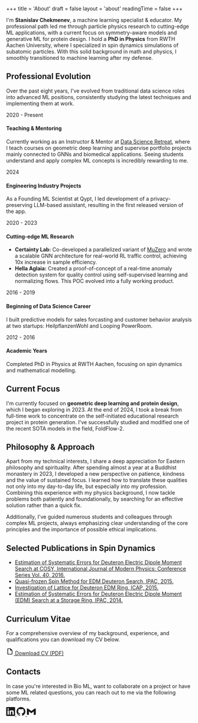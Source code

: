 +++
title = 'About'
draft = false
layout = 'about'
readingTime = false
+++

I'm **Stanislav Chekmenev**, a machine learning specialist & educator. My professional path led me through particle physics research to cutting-edge ML applications, with a current focus on symmetry-aware models and generative ML for protein design. I hold a **PhD in Physics** from RWTH Aachen University, where I specialized in spin dynamics simulations of subatomic particles. With this solid background in math and physics, I smoothly transitioned to machine learning after my defense.

## Professional Evolution

Over the past eight years, I've evolved from traditional data science roles into advanced ML positions, consistently studying the latest techniques and implementing them at work.

<div class="timeline">
    <div class="timeline-item">
        <div class="timeline-date">2020 - Present</div>
        <div class="timeline-content">
            <h4>Teaching & Mentoring</h4>
            <p>Currently working as an Instructor & Mentor at <a href="https://datascienceretreat.com/">Data Science Retreat</a>, where I teach courses on geometric deep learning and supervise portfolio projects mainly connected to GNNs and biomedical applications. Seeing students understand and apply complex ML concepts is incredibly rewarding to me.</p>
        </div>
    </div>
    <div class="timeline-item">
        <div class="timeline-date">2024</div>
        <div class="timeline-content">
            <h4>Engineering Industry Projects</h4>
            <p>As a Founding ML Scientist at Qypt, I led development of a privacy-preserving LLM-based assistant, resulting in the first released version of the app.</p>
        </div>
    </div>
    <div class="timeline-item">
        <div class="timeline-date">2020 - 2023</div>
        <div class="timeline-content">
            <h4>Cutting-edge ML Research</h4>
            <ul>
                <li><strong>Certainty Lab:</strong> Co-developed a parallelized variant of <a href="https://arxiv.org/abs/1911.08265">MuZero</a> and wrote a scalable GNN architecture for real-world RL traffic control, achieving 10x increase in sample efficiency.</li>
                <li><strong>Hella Aglaia:</strong> Created a proof-of-concept of a real-time anomaly detection system for quality control using self-supervised learning and normalizing flows. This POC evolved into a fully working product.</li>
            </ul>
        </div>
    </div>
    <div class="timeline-item">
        <div class="timeline-date">2016 - 2019</div>
        <div class="timeline-content">
            <h4>Beginning of Data Science Career</h4>
            <p>I built predictive models for sales forcasting and customer behavior analysis at two startups: HeilpflanzenWohl and Looping PowerRoom.</p>
        </div>
    </div>
    <div class="timeline-item">
        <div class="timeline-date">2012 - 2016</div>
        <div class="timeline-content">
            <h4>Academic Years</h4>
            <p>Completed PhD in Physics at RWTH Aachen, focusing on spin dynamics and mathematical modelling.</p>
        </div>
    </div>
</div>

## Current Focus

I'm currently focused on **geometric deep learning and protein design**, which I began exploring in 2023. At the end of 2024, I took a break from full-time work to concentrate on the self-initiated educational research project in protein generation. I've successfully studied and modified one of the recent SOTA models in the field, FoldFlow-2. 

## Philosophy & Approach

Apart from my technical interests, I share a deep appreciation for Eastern philosophy and spirituality. After spending almost a year at a Buddhist monastery in 2023, I developed a new perspective on patience, kindness and the value of sustained focus. I learned how to translate these qualities not only into my day-to-day life, but especially into my profession. Combining this experience with my physics background, I now tackle problems both patiently and foundationally, by searching for an effective solution rather than a quick fix. 

Additionally, I've guided numerous students and colleagues through complex ML projects, always emphasizing clear understanding of the core principles and the importance of possible ethical implications.

## Selected Publications in Spin Dynamics

- <a href="https://publications.rwth-aachen.de/record/680172/files/680172.pdf">Estimation of Systematic Errors for Deuteron Electric Dipole Moment Search at COSY, International Journal of Modern Physics: Conference Series Vol. 40, 2016.</a>
- <a href="https://accelconf.web.cern.ch/IPAC2015/papers/mopwa044.pdf">Quasi-frozen Spin Method for EDM Deuteron Search, IPAC, 2015.</a>
- <a href="https://accelconf.web.cern.ch/ICAP2015/papers/modbc4.pdf">Investigation of Lattice for Deuteron EDM Ring, ICAP, 2015.</a>
- <a href="https://accelconf.web.cern.ch/IPAC2014/papers/thpro056.pdf">Estimation of Systematic Errors for Deuteron Electric Dipole Moment (EDM) Search at a Storage Ring, IPAC, 2014.</a>

## Curriculum Vitae

For a comprehensive overview of my background, experience, and qualifications you can download my CV below.

<div class="cv-download">
    <a href="/about/cv_chekmenev.pdf" target="_blank" rel="noopener noreferrer" class="cv-button">
        <svg xmlns="http://www.w3.org/2000/svg" width="20" height="20" viewBox="0 0 24 24" fill="currentColor">
            <path d="M14,2H6A2,2 0 0,0 4,4V20A2,2 0 0,0 6,22H18A2,2 0 0,0 20,20V8L14,2M18,20H6V4H13V9H18V20Z"/>
        </svg>
        Download CV (PDF)
    </a>
</div>

## Contacts

In case you're interested in Bio ML, want to collaborate on a project or have some ML related questions, you can reach out to me via the following platforms.

<div class="contact-icons">
    <a href="https://www.linkedin.com/in/stanislav-chekmenev/" target="_blank" rel="noopener noreferrer" class="contact-icon">
        <svg xmlns="http://www.w3.org/2000/svg" width="24" height="24" viewBox="0 0 24 24" fill="currentColor">
            <path d="M20.447 20.452h-3.554v-5.569c0-1.328-.027-3.037-1.852-3.037-1.853 0-2.136 1.445-2.136 2.939v5.667H9.351V9h3.414v1.561h.046c.477-.9 1.637-1.85 3.37-1.85 3.601 0 4.267 2.37 4.267 5.455v6.286zM5.337 7.433c-1.144 0-2.063-.926-2.063-2.065 0-1.138.92-2.063 2.063-2.063 1.14 0 2.064.925 2.064 2.063 0 1.139-.925 2.065-2.064 2.065zm1.782 13.019H3.555V9h3.564v11.452zM22.225 0H1.771C.792 0 0 .774 0 1.729v20.542C0 23.227.792 24 1.771 24h20.451C23.2 24 24 23.227 24 22.271V1.729C24 .774 23.2 0 22.222 0h.003z"/>
        </svg>
    </a>
    <a href="https://github.com/stanislav-chekmenev" target="_blank" rel="noopener noreferrer" class="contact-icon">
        <svg xmlns="http://www.w3.org/2000/svg" width="24" height="24" viewBox="0 0 24 24" fill="currentColor">
            <path d="M12 0c-6.626 0-12 5.373-12 12 0 5.302 3.438 9.8 8.207 11.387.599.111.793-.261.793-.577v-2.234c-3.338.726-4.033-1.416-4.033-1.416-.546-1.387-1.333-1.756-1.333-1.756-1.089-.745.083-.729.083-.729 1.205.084 1.839 1.237 1.839 1.237 1.07 1.834 2.807 1.304 3.492.997.107-.775.418-1.305.762-1.604-2.665-.305-5.467-1.334-5.467-5.931 0-1.311.469-2.381 1.236-3.221-.124-.303-.535-1.524.117-3.176 0 0 1.008-.322 3.301 1.23.957-.266 1.983-.399 3.003-.404 1.02.005 2.047.138 3.006.404 2.291-1.552 3.297-1.23 3.297-1.23.653 1.653.242 2.874.118 3.176.77.84 1.235 1.911 1.235 3.221 0 4.609-2.807 5.624-5.479 5.921.43.372.823 1.102.823 2.222v3.293c0 .319.192.694.801.576 4.765-1.589 8.199-6.086 8.199-11.386 0-6.627-5.373-12-12-12z"/>
        </svg>
    </a>
    <a href="mailto:stanislav.chekmenev@gmail.com" class="contact-icon">
        <svg xmlns="http://www.w3.org/2000/svg" width="24" height="24" viewBox="0 0 24 24" fill="currentColor">
            <path d="M24 5.457v13.909c0 .904-.732 1.636-1.636 1.636h-3.819V11.73L12 16.64l-6.545-4.91v9.273H1.636A1.636 1.636 0 0 1 0 19.366V5.457c0-.904.732-1.636 1.636-1.636h.826L12 10.833l9.538-7.012h.826c.904 0 1.636.732 1.636 1.636z"/>
        </svg>
    </a>
</div>

